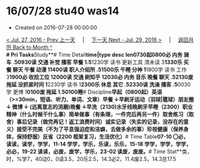 # 16/07/28 stu40 was14

* Created on 2016-07-28 00:00:00

[&lt; Jul. 27, 2016 - Prev 上一天](d27.md)     \|     [下一天 Next - Jul. 29, 2016 &gt;](d29.md)     \|     [返回月历 Back to Month ^](index.md)   
**\# Pri Tasks**Study**\# Time Detail**time\|type desc len0730起0800必 内务 骑车 .50930读 交通 补觉 播客 早餐 1.5**1230学 读书 更新工具 清未读 3**1330乐 买餐 聊天 午餐 动漫 11400读 职人介绍所 .51500乐 午睡 分神 1**1800学 读书 工作 3**1900必 收拾工位 12000读 交通 刷知乎 12030必 内务 音乐 晚餐 聊天 .52130废 拖延 没抓紧时间 1**2230学 读书 1**2300乐 休息 其它 .52330读 洗澡 播客 .5**0030学 更博 1**0100废 拖延 1.50100睡**\# Discipline**早起（0800起）英语（&gt;=30min，短语、听力、单词、文章）早餐 ↓早刷牙运动（羽球\|毽球）朋友圈 ↓ 微博 ↓ \(远离意志的消磨\)晚餐 ↓早洗（2130\)水牙线晚刷牙早睡（2300）**职业**精神（什么时候干什么事）**简单**做事（有条理，一件完后再另一件）**取舍**练习（取舍）事后记录（做完再记！返工浪费时间）诚实记录（失实的记录，没存在的意义）接受不完美（不为了平息强迫症和洁癖，去做多余的事）珍视健康（保养身体，保持舒服）反省（2200 框架复习，生活优化）**\# Time Table**07-10 〇必，读读，读学，学学，11-14 学学，学乐，乐读，乐乐，15-18 学学，学学，学学，必必，19-22 读读，必废，废学，学乐，23-02 读废，废废。**\# Time Stat**类，时，%学7，40动0，0读3.5，20乐2.5，14.3必2，11.4废2.5，14.3总17.5

